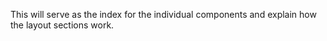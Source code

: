 This will serve as the index for the individual components and explain how the layout sections work.
